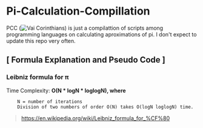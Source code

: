 # Pi-Calculation-Compillation
PCC (![Vai Corinthians](https://www.youtube.com/watch?v=o5B3LU5AZTg)) is just a compilattion of scripts among programming languages on calculating aproximations of pi. I don't expect to update this repo very often.

## [ Formula Explanation and Pseudo Code ]
### Leibniz formula for π

   Time Complexity:
        **O(N * logN * loglogN), where**

        N = number of iterations
        Division of two numbers of order O(N) takes O(logN loglogN) time.
 
> https://en.wikipedia.org/wiki/Leibniz_formula_for_%CF%80

